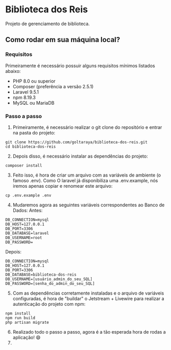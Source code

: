 # Biblioteca dos Reis 
Projeto de gerenciamento de biblioteca.

## Como rodar em sua máquina local?
### Requisitos
Primeiramente é necessário possuir alguns requisitos mínimos listados abaixo:
- PHP 8.0 ou superior
- Composer (preferência a versão 2.5.1)
- Laravel 9.5.1
- npm 8.19.3
- MySQL ou MariaDB

### Passo a passo 
1. Primeiramente, é necessário realizar o git clone do repositório e entrar na pasta do projeto:

```
git clone https://github.com/goltaraya/biblioteca-dos-reis.git
cd biblioteca-dos-reis
```

2. Depois disso, é necessário instalar as dependências do projeto:
```
composer install
```

3. Feito isso, é hora de criar um arquivo com as variáveis de ambiente (o famoso .env). Como O laravel já disponibiliza uma .env.example, nós iremos apenas copiar e renomear este arquivo:
```
cp .env.example .env
```

4. Mudaremos agora as seguintes variáveis correspondentes ao Banco de Dados:
Antes:
```
DB_CONNECTION=mysql
DB_HOST=127.0.0.1
DB_PORT=3306
DB_DATABASE=laravel
DB_USERNAME=root
DB_PASSWORD=
```

Depois: 
```
DB_CONNECTION=mysql
DB_HOST=127.0.0.1
DB_PORT=3306
DB_DATABASE=biblioteca-dos-reis
DB_USERNAME=[usuário_admin_do_seu_SQL]
DB_PASSWORD=[senha_do_admin_do_seu_SQL]
```

5. Com as dependências corretamente instaladas e o arquivo de variáveis configuradas, é hora de "buildar" o Jetstream + Livewire para realizar a autenticação do projeto com npm:
```
npm install
npm run build
php artisan migrate
```

6. Realizado todo o passo a passo, agora é a tão esperada hora de rodas a aplicação! 😄
7. 
 
